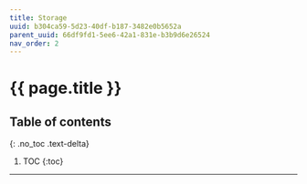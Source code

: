 ```yaml
---
title: Storage
uuid: b304ca59-5d23-40df-b187-3482e0b5652a
parent_uuid: 66df9fd1-5ee6-42a1-831e-b3b9d6e26524
nav_order: 2
---
```


# {{ page.title }}

## Table of contents
{: .no_toc .text-delta}

1. TOC
{:toc}

---

